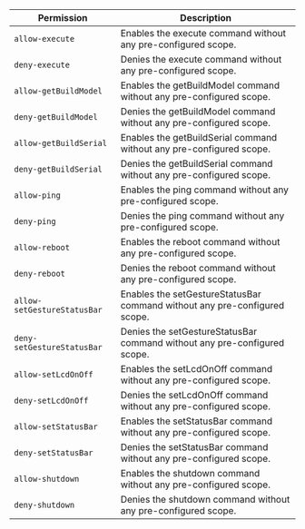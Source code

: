 | Permission | Description |
|------|-----|
|`allow-execute`|Enables the execute command without any pre-configured scope.|
|`deny-execute`|Denies the execute command without any pre-configured scope.|
|`allow-getBuildModel`|Enables the getBuildModel command without any pre-configured scope.|
|`deny-getBuildModel`|Denies the getBuildModel command without any pre-configured scope.|
|`allow-getBuildSerial`|Enables the getBuildSerial command without any pre-configured scope.|
|`deny-getBuildSerial`|Denies the getBuildSerial command without any pre-configured scope.|
|`allow-ping`|Enables the ping command without any pre-configured scope.|
|`deny-ping`|Denies the ping command without any pre-configured scope.|
|`allow-reboot`|Enables the reboot command without any pre-configured scope.|
|`deny-reboot`|Denies the reboot command without any pre-configured scope.|
|`allow-setGestureStatusBar`|Enables the setGestureStatusBar command without any pre-configured scope.|
|`deny-setGestureStatusBar`|Denies the setGestureStatusBar command without any pre-configured scope.|
|`allow-setLcdOnOff`|Enables the setLcdOnOff command without any pre-configured scope.|
|`deny-setLcdOnOff`|Denies the setLcdOnOff command without any pre-configured scope.|
|`allow-setStatusBar`|Enables the setStatusBar command without any pre-configured scope.|
|`deny-setStatusBar`|Denies the setStatusBar command without any pre-configured scope.|
|`allow-shutdown`|Enables the shutdown command without any pre-configured scope.|
|`deny-shutdown`|Denies the shutdown command without any pre-configured scope.|
